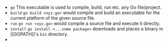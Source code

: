 - ``go``
  This executable is used to compile, build, run etc. any Go file/project.
- ``build``
  ``go build <xyz.go>`` would compile and build an executable for the current platform of the given source file.
- ``run``
  ``go run <xyz.go>`` would compile a source file and execute it directly.
- ``install``
  ``go install <...some package>`` downloads and places a binary in [[GOPATH]]'s ``bin`` directory.
-